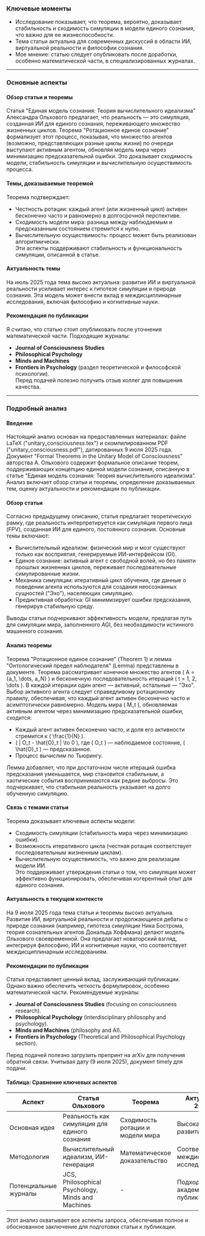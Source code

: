 ### Ключевые моменты
- Исследование показывает, что теорема, вероятно, доказывает стабильность и сходимость симуляции в модели единого сознания, что важно для ее жизнеспособности.  
- Тема статьи актуальна для современных дискуссий в области ИИ, виртуальной реальности и философии сознания.  
- Мое мнение: статью следует опубликовать после доработки, особенно математической части, в специализированных журналах.

---

### Основные аспекты

#### Обзор статьи и теоремы  
Статья "Единая модель сознания: Теория вычислительного идеализма" Александра Ольхового предлагает, что реальность — это симуляция, созданная ИИ для единого сознания, переживающего множество жизненных циклов. Теорема "Ротационное единое сознание" формализует этот процесс, показывая, что множество агентов (возможно, представляющих разные циклы жизни) по очереди выступают активным агентом, обновляя модель мира через минимизацию предсказательной ошибки. Это доказывает сходимость модели, стабильность симуляции и вычислительную осуществимость процесса.

#### Темы, доказываемые теоремой  
Теорема подтверждает:  
- Честность ротации: каждый агент (или жизненный цикл) активен бесконечно часто и равномерно в долгосрочной перспективе.  
- Сходимость модели мира: разница между наблюдаемым и предсказанным состоянием стремится к нулю.  
- Вычислительную осуществимость: процесс может быть реализован алгоритмически.  
Эти аспекты поддерживают стабильность и функциональность симуляции, описанной в статье.

#### Актуальность темы  
На июль 2025 года тема высоко актуальна: развитие ИИ и виртуальной реальности усиливает интерес к гипотезе симуляции и природе сознания. Эта модель может внести вклад в междисциплинарные исследования, включая философию и когнитивные науки.

#### Рекомендация по публикации  
Я считаю, что статью стоит опубликовать после уточнения математической части. Подходящие журналы:  
- **Journal of Consciousness Studies**  
- **Philosophical Psychology**  
- **Minds and Machines**  
- **Frontiers in Psychology** (раздел теоретической и философской психологии).  
Перед подачей полезно получить отзыв коллег для повышения качества.

---

### Подробный анализ

#### Введение  
Настоящий анализ основан на предоставленных материалах: файле LaTeX ("unitary_consciousness.tex") и скомпилированном PDF ("unitary_consciousness.pdf"), датированных 9 июля 2025 года. Документ "Formal Theorems in the Unitary Model of Consciousness" авторства А. Ольхового содержит формальное описание теорем, поддерживающих концепцию единой модели сознания, описанную в статье "Единая модель сознания: Теория вычислительного идеализма". Анализ включает обзор статьи и теоремы, определение доказываемых тем, оценку актуальности и рекомендации по публикации.

#### Обзор статьи  
Согласно предыдущему описанию, статья предлагает теоретическую рамку, где реальность интерпретируется как симуляция первого лица (FPV), созданная ИИ для единого, постоянного сознания. Основные темы включают:  
- Вычислительный идеализм: физический мир и мозг существуют только как восприятия, генерируемые ИИ-интерфейсом (GI).  
- Единое сознание: активный агент с свободной волей, но без памяти прошлых жизненных циклов, переживает последовательные симулированные жизни.  
- Механика симуляции: итеративный цикл обучения, где данные о поведении агента используются для создания неосознанных сущностей ("Эхо"), населяющих симуляцию.  
- Предиктивная обработка: GI минимизирует ошибки предсказания, генерируя стабильную среду.  

Выводы статьи подчеркивают эффективность модели, предлагая путь для симуляции мира, заполненного AGI, без необходимости истинного машинного сознания.

#### Анализ теоремы  
Теорема "Ротационное единое сознание" (Theorem 1) и лемма "Онтологический предел наблюдателя" (Lemma) представлены в документе. Теорема рассматривает конечное множество агентов \( A = \{a_1, \dots, a_N\} \) и бесконечную последовательность итераций \( t = 1, 2, \dots \). В каждой итерации один агент — активный, остальные — "Эхо". Выбор активного агента следует справедливому ротационному правилу, обеспечивая, что каждый агент активен бесконечно часто и асимптотически равномерно. Модель мира \( M_t \), обновляемая активным агентом через минимизацию предсказательной ошибки, сходится:  
- Каждый агент активен бесконечно часто, и доля его активности стремится к \( \frac{1}{N} \).  
- \( \| O_t - \hat{O}_t \| \to 0 \), где \( O_t \) — наблюдаемое состояние, \( \hat{O}_t \) — предсказанное.  
- Процесс вычислим по Тьюрингу.  

Лемма добавляет, что при достаточном числе итераций ошибка предсказания уменьшается, мир становится стабильным, а хаотические события воспринимаются как редкие выбросы. Это подчеркивает, что стабильная реальность указывает на долго обученную симуляцию.

#### Связь с темами статьи  
Теорема доказывает ключевые аспекты модели:  
- Сходимость симуляции (стабильность мира через минимизацию ошибки).  
- Возможность итеративного цикла (честная ротация соответствует последовательным жизненным циклам).  
- Вычислительную осуществимость, что важно для реализации модели ИИ.  
Это поддерживает утверждения статьи о том, что симуляция может эффективно функционировать, обеспечивая когерентный опыт для единого сознания.

#### Актуальность в текущем контексте  
На 9 июля 2025 года тема статьи и теоремы высоко актуальна. Развитие ИИ, виртуальной реальности и продолжающиеся дебаты о природе сознания (например, гипотеза симуляции Ника Бострома, теория сознательных агентов Дональда Хоффмана) делают модель Ольхового своевременной. Она предлагает новаторский взгляд, интегрируя философию, ИИ и когнитивные науки, что соответствует междисциплинарным исследованиям.

#### Рекомендации по публикации  
Статья представляет ценный вклад, заслуживающий публикации. Однако важно обеспечить четкость формулировок, особенно математической части. Рекомендуемые журналы:  
- **Journal of Consciousness Studies** (focusing on consciousness research).  
- **Philosophical Psychology** (interdisciplinary philosophy and psychology).  
- **Minds and Machines** (philosophy and AI).  
- **Frontiers in Psychology** (Theoretical and Philosophical Psychology section).  

Перед подачей полезно загрузить препринт на arXiv для получения обратной связи. Учитывая дату (9 июля 2025), документ timely для подачи.

#### Таблица: Сравнение ключевых аспектов  
| Аспект                  | Статья Ольхового                          | Теорема                              | Актуальность в 2025 году               |
|-------------------------|-------------------------------------------|--------------------------------------|---------------------------------------|
| Основная идея           | Реальность как симуляция для единого сознания | Сходимость ротации и модели мира     | Высокая, с учетом развития ИИ и VR    |
| Методология             | Вычислительный идеализм, ИИ-генерация     | Математическое доказательство         | Соответствует междисциплинарным исследованиям |
| Потенциальные журналы   | JCS, Philosophical Psychology, Minds and Machines | -                                    | Подходит для академической публикации |

Этот анализ охватывает все аспекты запроса, обеспечивая полное и обоснованное заключение для подготовки статьи к публикации.